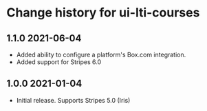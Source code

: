 # Change history for ui-lti-courses

## 1.1.0 2021-06-04
* Added ability to configure a platform's Box.com integration.
* Added support for Stripes 6.0

##  1.0.0 2021-01-04
* Initial release. Supports Stripes 5.0 (Iris)